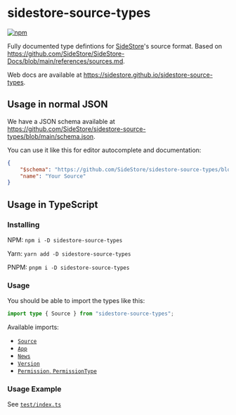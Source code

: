 # sidestore-source-types

[![npm](https://img.shields.io/npm/v/sidestore-source-types?style=flat-square)](https://npmjs.com/package/sidestore-source-types)

Fully documented type defintions for [SideStore](https://sidestore.io)'s source format. Based on https://github.com/SideStore/SideStore-Docs/blob/main/references/sources.md.

Web docs are available at https://sidestore.github.io/sidestore-source-types.

## Usage in normal JSON

We have a JSON schema available at https://github.com/SideStore/sidestore-source-types/blob/main/schema.json.

You can use it like this for editor autocomplete and documentation:

```json
{
    "$schema": "https://github.com/SideStore/sidestore-source-types/blob/main/schema.json",
    "name": "Your Source"
}
```

## Usage in TypeScript

### Installing

NPM: `npm i -D sidestore-source-types`

Yarn: `yarn add -D sidestore-source-types`

PNPM: `pnpm i -D sidestore-source-types`

### Usage

You should be able to import the types like this:

```ts
import type { Source } from "sidestore-source-types";
```

Available imports:

-   [`Source`](./types/source.d.ts)
-   [`App`](./types/app.d.ts)
-   [`News`](./types/news.d.ts)
-   [`Version`](./types/version.d.ts)
-   [`Permission`, `PermissionType`](./types/permission.d.ts)

### Usage Example

See [`test/index.ts`](./test/index.ts)
